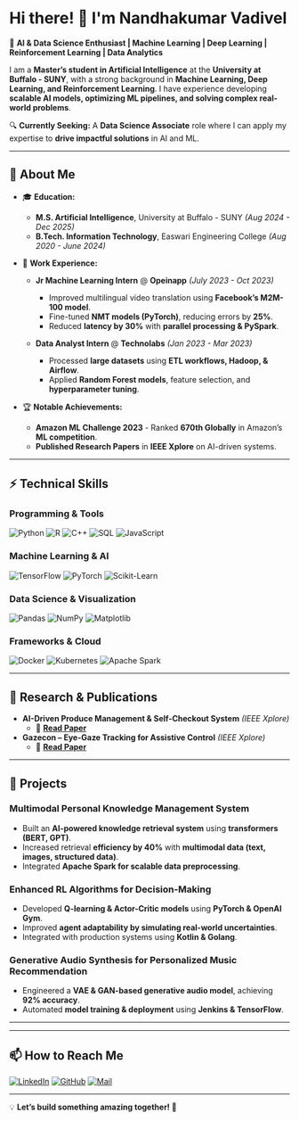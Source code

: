 # Hi there! 👋 I'm Nandhakumar Vadivel

🚀 **AI & Data Science Enthusiast | Machine Learning | Deep Learning | Reinforcement Learning | Data Analytics**

I am a **Master’s student in Artificial Intelligence** at the **University at Buffalo - SUNY**, with a strong background in **Machine Learning, Deep Learning, and Reinforcement Learning**. I have experience developing **scalable AI models, optimizing ML pipelines, and solving complex real-world problems**.

🔍 **Currently Seeking:** A **Data Science Associate** role where I can apply my expertise to **drive impactful solutions** in AI and ML.

---

## 📌 **About Me**
- 🎓 **Education:**
  - **M.S. Artificial Intelligence**, University at Buffalo - SUNY *(Aug 2024 - Dec 2025)*
  - **B.Tech. Information Technology**, Easwari Engineering College *(Aug 2020 - June 2024)*

- 💼 **Work Experience:**
  - **Jr Machine Learning Intern** @ **Opeinapp** *(July 2023 - Oct 2023)*
    - Improved multilingual video translation using **Facebook’s M2M-100 model**.
    - Fine-tuned **NMT models (PyTorch)**, reducing errors by **25%**.
    - Reduced **latency by 30%** with **parallel processing & PySpark**.

  - **Data Analyst Intern** @ **Technolabs** *(Jan 2023 - Mar 2023)*
    - Processed **large datasets** using **ETL workflows, Hadoop, & Airflow**.
    - Applied **Random Forest models**, feature selection, and **hyperparameter tuning**.

- 🏆 **Notable Achievements:**
  - **Amazon ML Challenge 2023** - Ranked **670th Globally** in Amazon’s **ML competition**.
  - **Published Research Papers** in **IEEE Xplore** on AI-driven systems.

---

## ⚡ **Technical Skills**
### **Programming & Tools**
![Python](https://img.shields.io/badge/Python-3776AB?style=for-the-badge&logo=python&logoColor=white)
![R](https://img.shields.io/badge/R-276DC3?style=for-the-badge&logo=r&logoColor=white)
![C++](https://img.shields.io/badge/C++-00599C?style=for-the-badge&logo=cplusplus&logoColor=white)
![SQL](https://img.shields.io/badge/SQL-4479A1?style=for-the-badge&logo=postgresql&logoColor=white)
![JavaScript](https://img.shields.io/badge/JavaScript-F7DF1E?style=for-the-badge&logo=javascript&logoColor=black)

### **Machine Learning & AI**
![TensorFlow](https://img.shields.io/badge/TensorFlow-FF6F00?style=for-the-badge&logo=tensorflow&logoColor=white)
![PyTorch](https://img.shields.io/badge/PyTorch-EE4C2C?style=for-the-badge&logo=pytorch&logoColor=white)
![Scikit-Learn](https://img.shields.io/badge/Scikit_Learn-F7931E?style=for-the-badge&logo=scikit-learn&logoColor=white)

### **Data Science & Visualization**
![Pandas](https://img.shields.io/badge/Pandas-150458?style=for-the-badge&logo=pandas&logoColor=white)
![NumPy](https://img.shields.io/badge/NumPy-013243?style=for-the-badge&logo=numpy&logoColor=white)
![Matplotlib](https://img.shields.io/badge/Matplotlib-11557C?style=for-the-badge&logo=matplotlib&logoColor=white)

### **Frameworks & Cloud**
![Docker](https://img.shields.io/badge/Docker-2496ED?style=for-the-badge&logo=docker&logoColor=white)
![Kubernetes](https://img.shields.io/badge/Kubernetes-326CE5?style=for-the-badge&logo=kubernetes&logoColor=white)
![Apache Spark](https://img.shields.io/badge/Apache_Spark-E25A1C?style=for-the-badge&logo=apachespark&logoColor=white)

---

## 🔬 **Research & Publications**
- **AI-Driven Produce Management & Self-Checkout System** *(IEEE Xplore)*
  - 📄 **[Read Paper](https://ieeexplore.ieee.org/document/10193204)**
- **Gazecon – Eye-Gaze Tracking for Assistive Control** *(IEEE Xplore)*
  - 📄 **[Read Paper](https://ieeexplore.ieee.org/document/10602260/authors#authors)**

---

## 🚀 **Projects**
### **Multimodal Personal Knowledge Management System**
- Built an **AI-powered knowledge retrieval system** using **transformers (BERT, GPT)**.
- Increased retrieval **efficiency by 40%** with **multimodal data (text, images, structured data)**.
- Integrated **Apache Spark for scalable data preprocessing**.

### **Enhanced RL Algorithms for Decision-Making**
- Developed **Q-learning & Actor-Critic models** using **PyTorch & OpenAI Gym**.
- Improved **agent adaptability by simulating real-world uncertainties**.
- Integrated with production systems using **Kotlin & Golang**.

### **Generative Audio Synthesis for Personalized Music Recommendation**
- Engineered a **VAE & GAN-based generative audio model**, achieving **92% accuracy**.
- Automated **model training & deployment** using **Jenkins & TensorFlow**.

---


---

## 📫 **How to Reach Me**
[![LinkedIn](https://img.shields.io/badge/LinkedIn-0077B5?style=for-the-badge&logo=linkedin&logoColor=white)](https://linkedin.com/in/nandha12)
[![GitHub](https://img.shields.io/badge/GitHub-181717?style=for-the-badge&logo=github&logoColor=white)](https://github.com/nandhakv12)
[![Mail](https://img.shields.io/badge/Email-D14836?style=for-the-badge&logo=gmail&logoColor=white)](mailto:nandhakv12@gmail.com)

---

💡 **Let’s build something amazing together! 🚀**
